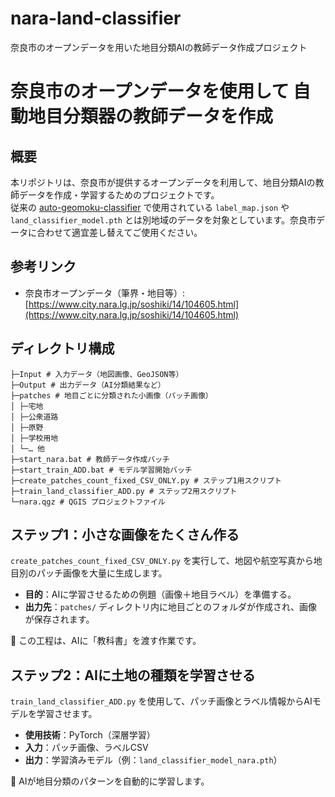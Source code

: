 # nara-land-classifier
奈良市のオープンデータを用いた地目分類AIの教師データ作成プロジェクト
# 奈良市のオープンデータを使用して 自動地目分類器の教師データを作成

## 概要

本リポジトリは、奈良市が提供するオープンデータを利用して、地目分類AIの教師データを作成・学習するためのプロジェクトです。  
従来の [auto-geomoku-classifier](https://github.com/NaohikoMuramatsu2025/auto-geomoku-classifier) で使用されている `label_map.json` や `land_classifier_model.pth` とは別地域のデータを対象としています。奈良市データに合わせて適宜差し替えてご使用ください。

## 参考リンク

- 奈良市オープンデータ（筆界・地目等）:  
  [https://www.city.nara.lg.jp/soshiki/14/104605.html](https://www.city.nara.lg.jp/soshiki/14/104605.html)

## ディレクトリ構成
```text
├─Input # 入力データ（地図画像、GeoJSON等）
├─Output # 出力データ（AI分類結果など）
├─patches # 地目ごとに分類された小画像（パッチ画像）
│ ├─宅地
│ ├─公衆道路
│ ├─原野
│ ├─学校用地
│ └─… 他
├─start_nara.bat # 教師データ作成バッチ
├─start_train_ADD.bat # モデル学習開始バッチ
├─create_patches_count_fixed_CSV_ONLY.py # ステップ1用スクリプト
├─train_land_classifier_ADD.py # ステップ2用スクリプト
└─nara.qgz # QGIS プロジェクトファイル
```

## ステップ1：小さな画像をたくさん作る

`create_patches_count_fixed_CSV_ONLY.py` を実行して、地図や航空写真から地目別のパッチ画像を大量に生成します。

- **目的**：AIに学習させるための例題（画像＋地目ラベル）を準備する。  
- **出力先**：`patches/` ディレクトリ内に地目ごとのフォルダが作成され、画像が保存されます。

📝 この工程は、AIに「教科書」を渡す作業です。

## ステップ2：AIに土地の種類を学習させる

`train_land_classifier_ADD.py` を使用して、パッチ画像とラベル情報からAIモデルを学習させます。

- **使用技術**：PyTorch（深層学習）  
- **入力**：パッチ画像、ラベルCSV  
- **出力**：学習済みモデル（例：`land_classifier_model_nara.pth`）

🧠 AIが地目分類のパターンを自動的に学習します。
